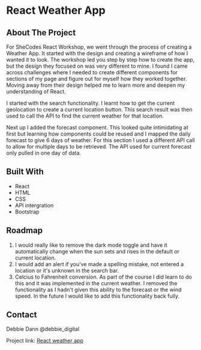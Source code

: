 # React Weather App

## About The Project

For SheCodes React Workshop, we went through the process of creating a Weather App. It started with the design and creating a wireframe of how I wanted it to look. The workshop led you step by step how to create the app, but the design they focused on was very different to mine. I found I came across challenges where I needed to create different components for sections of my page and figure out for myself how they worked together. Moving away from their design helped me to learn more and deepen my understanding of React.

I started with the search functionality. I learnt how to get the current geolocation to create a current location button. This search result was then used to call the API to find the current weather for that location.

Next up I added the forecast component. This looked quite intimidating at first but learning how components could be reused and I mapped the daily forecast to give 6 days of weather. For this section I used a different API call to allow for multiple days to be retrieved. The API used for current forecast only pulled in one day of data.

## Built With

* React
* HTML
* CSS
* API intergration
* Bootstrap

## Roadmap

1. I would really like to remove the dark mode toggle and have it automatically change when the sun sets and rises in the default or current location.
2. I would add an alert if you've made a spelling mistake, not entered a location or it's unknown in the search bar.
3. Celcius to Fahrenheit conversion. As part of the course I did learn to do this and it was implemented in the current weather. I removed the functionality as I hadn't given this ability to the forecast or the wind speed. In the future I would like to add this functionality back fully.

## Contact

Debbie Dann @debbie_digital

Project link: [React weather app](https://ecstatic-swartz-7b404c.netlify.app/)

